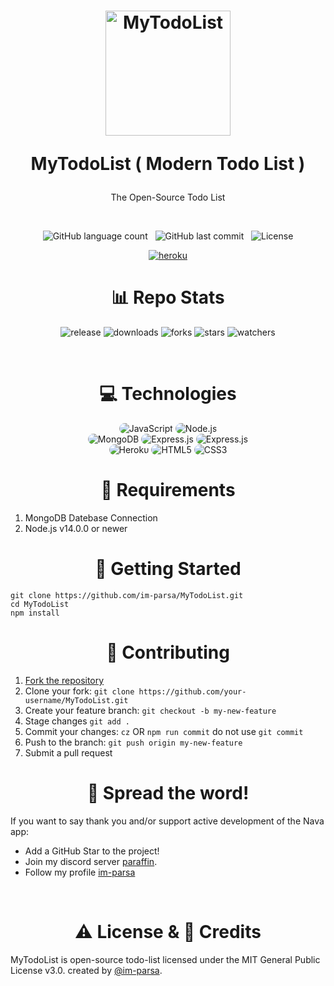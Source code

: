
<h1 align="center">
  <img width="200px" src="https://cdn.discordapp.com/attachments/776425421968244768/910249862140948510/logo2.png" alt="MyTodoList"/>
<br/>

MyTodoList ( Modern Todo List )

</h1>

<p align="center">The Open-Source Todo List</p>

<br/>

<p align="center">
    <img alt="GitHub language count" src="https://img.shields.io/github/languages/count/im-parsa/MyTodoList">
    &nbsp;
    <img alt="GitHub last commit" src="https://img.shields.io/github/last-commit/im-parsa/MyTodoList">
    &nbsp;
    <img alt="License" src="https://img.shields.io/badge/license-MIT-brightgreen">
</p>

<p align="center">
    <a href="https://heroku.com/deploy?template=https://github.com/im-parsa/livesoccer">
        <img src="https://www.herokucdn.com/deploy/button.svg" alt="heroku">
    </a>
</p>

<h1 align="center">
    📊 Repo Stats
</h1>

<p align="center">
    <img src="https://img.shields.io/github/release/im-parsa/MyTodoList.svg" alt="release">
    <img src="https://img.shields.io/github/downloads/im-parsa/MyTodoList/total.svg" alt="downloads">
    <img src="https://img.shields.io/github/forks/im-parsa/MyTodoList.svg" alt="forks">
    <img src="https://img.shields.io/github/stars/im-parsa/MyTodoList.svg" alt="stars">
    <img src="https://img.shields.io/github/watchers/im-parsa/MyTodoList.svg" alt="watchers">
</p>

<br/>

<h1 align="center">
    💻 Technologies
</h1>

<div align="center">
    <img src="https://img.shields.io/badge/JavaScript-1c1d29?style=for-the-badge&logo=javascript&logoColor=3a2ee9" alt="JavaScript" style="border-radius:15px"/>
    <img src="https://img.shields.io/badge/Node.js-1c1d29?style=for-the-badge&logo=node.js&logoColor=3a2ee9" alt="Node.js" style="border-radius:15px"/>
    <br/>
    <img src="https://img.shields.io/badge/MongoDB-1c1d29?style=for-the-badge&logo=mongodb&logoColor=3a2ee9" alt="MongoDB" style="border-radius:15px"/>
    <img src="https://img.shields.io/badge/Express.js-1c1d29.svg?style=for-the-badge&logo=express&logoColor=3a2ee9" alt="Express.js" style="border-radius:15px"/> 
    <img src="https://img.shields.io/badge/EJS-1c1d29.svg?style=for-the-badge&logo=e&logoColor=3a2ee9" alt="Express.js" style="border-radius:15px"/> 
    <br/>
    <img src="https://img.shields.io/badge/Heroku-1c1d29?style=for-the-badge&logo=heroku&logoColor=3a2ee9" alt="Heroku" style="border-radius:15px"/>
    <img src="https://img.shields.io/badge/HTML5-1c1d29?style=for-the-badge&logo=html5&logoColor=3a2ee9" alt="HTML5" style="border-radius:15px"/>
    <img src="https://img.shields.io/badge/CSS3-1c1d29?style=for-the-badge&logo=css3&logoColor=3a2ee9" alt="CSS3" style="border-radius:15px"/>
</div>



<h1 align="center">
    🔧 Requirements
</h1>

1. MongoDB Datebase Connection
2. Node.js v14.0.0 or newer



<h1 align="center">
    🚀 Getting Started
</h1>

```
git clone https://github.com/im-parsa/MyTodoList.git
cd MyTodoList
npm install
```


<h1 align="center">
   🤝 Contributing
</h1>

1. [Fork the repository](https://github.com/im-parsa/MyTodoList/fork)
2. Clone your fork: `git clone https://github.com/your-username/MyTodoList.git`
3. Create your feature branch: `git checkout -b my-new-feature`
4. Stage changes `git add .`
5. Commit your changes: `cz` OR `npm run commit` do not use `git commit`
6. Push to the branch: `git push origin my-new-feature`
7. Submit a pull request



<h1 align="center">
    🌟 Spread the word!
</h1>

If you want to say thank you and/or support active development of the Nava app:
- Add a GitHub Star to the project!
- Join my discord server [paraffin](https://discord.com/invite/RUrks4JqW6).
- Follow my profile [im-parsa](https://github.com/im-parsa)

<br/>



<h1 align="center">
    ⚠️ License & 📝 Credits
</h1>

MyTodoList is open-source todo-list licensed under the MIT General Public License v3.0. created by [@im-parsa](https://github.com/im-parsa).
